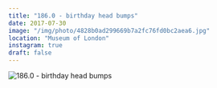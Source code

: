 ```yaml
---
title: "186.0 - birthday head bumps"
date: 2017-07-30
image: "/img/photo/4828b0ad299669b7a2fc76fd0bc2aea6.jpg"
location: "Museum of London"
instagram: true
draft: false
---
```


![186.0 - birthday head bumps](/img/photo/4828b0ad299669b7a2fc76fd0bc2aea6.jpg)
